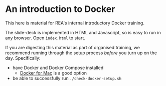 # An introduction to Docker

This here is material for REA's internal introductory Docker training.

The slide-deck is implemented in HTML and Javascript, so is
easy to run in any browser.  Open `index.html` to start.

If you are digesting this material as part of organised training,
we recommend running through the setup process *before* you turn
up on the day.  Specifically:

* have Docker and Docker Compose installed
  - [Docker for Mac](https://docs.docker.com/docker-for-mac/) is a good option
* be able to successfully run `./check-docker-setup.sh`
